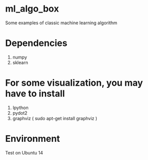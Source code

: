 # ml_algo_box
Some examples of classic machine learning algorithm

# Dependencies
1. numpy
2. sklearn

# For some visualization, you may have to install
1. Ipython
2. pydot2
3. graphviz ( sudo apt-get install graphviz )

# Environment
Test on Ubuntu 14

